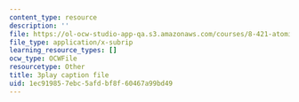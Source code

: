 ```yaml
---
content_type: resource
description: ''
file: https://ol-ocw-studio-app-qa.s3.amazonaws.com/courses/8-421-atomic-and-optical-physics-i-spring-2014/1ec919857ebc5afdbf8f60467a99bd49_Lgqpoct9kk8.vtt
file_type: application/x-subrip
learning_resource_types: []
ocw_type: OCWFile
resourcetype: Other
title: 3play caption file
uid: 1ec91985-7ebc-5afd-bf8f-60467a99bd49
---
```

